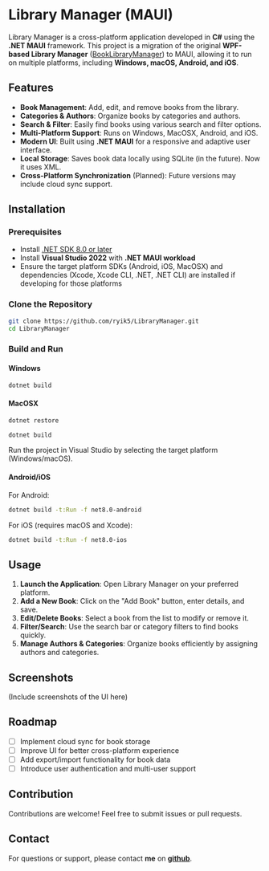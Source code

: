 # Library Manager (MAUI)

Library Manager is a cross-platform application developed in **C#** using the **.NET MAUI** framework. This project is a migration of the original **WPF-based Library Manager** ([BookLibraryManager](https://github.com/ryik5/BookLibraryManager)) to MAUI, allowing it to run on multiple platforms, including **Windows, macOS, Android, and iOS**.

## Features

- **Book Management**: Add, edit, and remove books from the library.
- **Categories & Authors**: Organize books by categories and authors.
- **Search & Filter**: Easily find books using various search and filter options.
- **Multi-Platform Support**: Runs on Windows, MacOSX, Android, and iOS.
- **Modern UI**: Built using **.NET MAUI** for a responsive and adaptive user interface.
- **Local Storage**: Saves book data locally using SQLite (in the future). Now it uses XML.
- **Cross-Platform Synchronization** (Planned): Future versions may include cloud sync support.

## Installation

### Prerequisites

- Install [.NET SDK 8.0 or later](https://dotnet.microsoft.com/download/dotnet/8.0)
- Install **Visual Studio 2022** with **.NET MAUI workload**
- Ensure the target platform SDKs (Android, iOS, MacOSX) and dependencies (Xcode, Xcode CLI, .NET, .NET CLI) are installed if developing for those platforms

### Clone the Repository

```sh
git clone https://github.com/ryik5/LibraryManager.git
cd LibraryManager
```

### Build and Run

#### Windows

```sh
dotnet build
```

#### MacOSX

```sh
dotnet restore

dotnet build
```

Run the project in Visual Studio by selecting the target platform (Windows/macOS).

#### Android/iOS

For Android:

```sh
dotnet build -t:Run -f net8.0-android
```

For iOS (requires macOS and Xcode):

```sh
dotnet build -t:Run -f net8.0-ios
```

## Usage

1. **Launch the Application**: Open Library Manager on your preferred platform.
2. **Add a New Book**: Click on the "Add Book" button, enter details, and save.
3. **Edit/Delete Books**: Select a book from the list to modify or remove it.
4. **Filter/Search**: Use the search bar or category filters to find books quickly.
5. **Manage Authors & Categories**: Organize books efficiently by assigning authors and categories.

## Screenshots

(Include screenshots of the UI here)

## Roadmap

- [ ] Implement cloud sync for book storage
- [ ] Improve UI for better cross-platform experience
- [ ] Add export/import functionality for book data
- [ ] Introduce user authentication and multi-user support

## Contribution

Contributions are welcome! Feel free to submit issues or pull requests.

## Contact

For questions or support, please contact **me** on **[github](https://github.com/ryik5)**.
